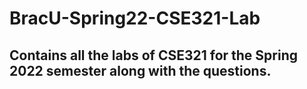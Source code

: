 # BracU-Spring22-CSE321-Lab

## Contains all the labs of CSE321 for the Spring 2022 semester along with the questions.
